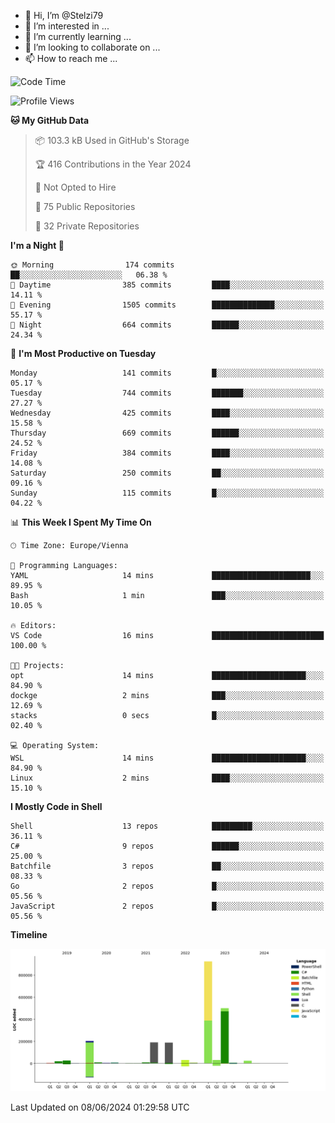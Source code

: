 - 👋 Hi, I’m @Stelzi79
- 👀 I’m interested in ...
- 🌱 I’m currently learning ...
- 💞️ I’m looking to collaborate on ...
- 📫 How to reach me ...

<!--START_SECTION:waka-->
![Code Time](http://img.shields.io/badge/Code%20Time-1%2C001%20hrs%2054%20mins-blue)

![Profile Views](http://img.shields.io/badge/Profile%20Views-0-blue)

**🐱 My GitHub Data** 

> 📦 103.3 kB Used in GitHub's Storage 
 > 
> 🏆 416 Contributions in the Year 2024
 > 
> 🚫 Not Opted to Hire
 > 
> 📜 75 Public Repositories 
 > 
> 🔑 32 Private Repositories 
 > 
**I'm a Night 🦉** 

```text
🌞 Morning                174 commits         ██░░░░░░░░░░░░░░░░░░░░░░░   06.38 % 
🌆 Daytime                385 commits         ████░░░░░░░░░░░░░░░░░░░░░   14.11 % 
🌃 Evening                1505 commits        ██████████████░░░░░░░░░░░   55.17 % 
🌙 Night                  664 commits         ██████░░░░░░░░░░░░░░░░░░░   24.34 % 
```
📅 **I'm Most Productive on Tuesday** 

```text
Monday                   141 commits         █░░░░░░░░░░░░░░░░░░░░░░░░   05.17 % 
Tuesday                  744 commits         ███████░░░░░░░░░░░░░░░░░░   27.27 % 
Wednesday                425 commits         ████░░░░░░░░░░░░░░░░░░░░░   15.58 % 
Thursday                 669 commits         ██████░░░░░░░░░░░░░░░░░░░   24.52 % 
Friday                   384 commits         ████░░░░░░░░░░░░░░░░░░░░░   14.08 % 
Saturday                 250 commits         ██░░░░░░░░░░░░░░░░░░░░░░░   09.16 % 
Sunday                   115 commits         █░░░░░░░░░░░░░░░░░░░░░░░░   04.22 % 
```


📊 **This Week I Spent My Time On** 

```text
🕑︎ Time Zone: Europe/Vienna

💬 Programming Languages: 
YAML                     14 mins             ██████████████████████░░░   89.95 % 
Bash                     1 min               ███░░░░░░░░░░░░░░░░░░░░░░   10.05 % 

🔥 Editors: 
VS Code                  16 mins             █████████████████████████   100.00 % 

🐱‍💻 Projects: 
opt                      14 mins             █████████████████████░░░░   84.90 % 
dockge                   2 mins              ███░░░░░░░░░░░░░░░░░░░░░░   12.69 % 
stacks                   0 secs              █░░░░░░░░░░░░░░░░░░░░░░░░   02.40 % 

💻 Operating System: 
WSL                      14 mins             █████████████████████░░░░   84.90 % 
Linux                    2 mins              ████░░░░░░░░░░░░░░░░░░░░░   15.10 % 
```

**I Mostly Code in Shell** 

```text
Shell                    13 repos            █████████░░░░░░░░░░░░░░░░   36.11 % 
C#                       9 repos             ██████░░░░░░░░░░░░░░░░░░░   25.00 % 
Batchfile                3 repos             ██░░░░░░░░░░░░░░░░░░░░░░░   08.33 % 
Go                       2 repos             █░░░░░░░░░░░░░░░░░░░░░░░░   05.56 % 
JavaScript               2 repos             █░░░░░░░░░░░░░░░░░░░░░░░░   05.56 % 
```



**Timeline**

![Lines of Code chart](https://raw.githubusercontent.com/Stelzi79/Stelzi79/main/assets/bar_graph.png)


 Last Updated on 08/06/2024 01:29:58 UTC
<!--END_SECTION:waka-->

<!---
Stelzi79/Stelzi79 is a ✨ special ✨ repository because its `README.md` (this file) appears on your GitHub profile.
You can click the Preview link to take a look at your changes.
--->
